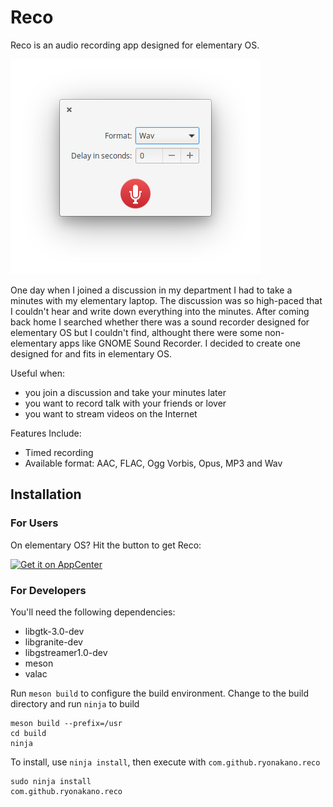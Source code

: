 # Reco

Reco is an audio recording app designed for elementary OS.

![Screenshot](data/Screenshot.png)

One day when I joined a discussion in my department I had to take a minutes with my elementary laptop. The discussion was so high-paced that I couldn't hear and write down everything into the minutes. After coming back home I searched whether there was a sound recorder designed for elementary OS but I couldn't find, althought there were some non-elementary apps like GNOME Sound Recorder. I decided to create one designed for and fits in elementary OS.

Useful when:

* you join a discussion and take your minutes later
* you want to record talk with your friends or lover
* you want to stream videos on the Internet

Features Include:

* Timed recording
* Available format: AAC, FLAC, Ogg Vorbis, Opus, MP3 and Wav

## Installation

### For Users

On elementary OS? Hit the button to get Reco:

[![Get it on AppCenter](https://appcenter.elementary.io/badge.svg)](https://appcenter.elementary.io/com.github.ryonakano.reco)

### For Developers

You'll need the following dependencies:

* libgtk-3.0-dev
* libgranite-dev
* libgstreamer1.0-dev
* meson
* valac

Run `meson build` to configure the build environment. Change to the build directory and run `ninja` to build

    meson build --prefix=/usr
    cd build
    ninja

To install, use `ninja install`, then execute with `com.github.ryonakano.reco`

    sudo ninja install
    com.github.ryonakano.reco
